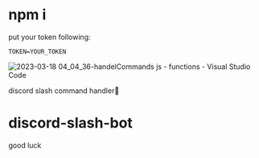 # npm i

put your token following:

    TOKEN=YOUR_TOKEN

![2023-03-18 04_04_36-handelCommands js - functions - Visual Studio Code](https://user-images.githubusercontent.com/123509083/226073709-fd891e3d-e56b-42cc-b87c-bfbd0fd3260b.png)





discord slash command handler🌙

# discord-slash-bot

good luck

